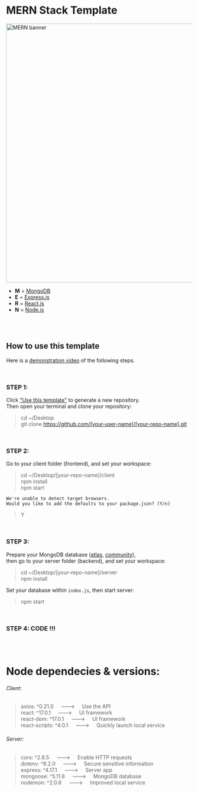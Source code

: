 # MERN Stack Template

<img src='https://github.com/belferink1996/MERN-template/blob/images/images/mern.jpeg' alt='MERN banner' width='700' />

- **M** = [MongoDB](https://www.mongodb.com)
- **E** = [Express.js](https://expressjs.com)
- **R** = [React.js](https://reactjs.org)
- **N** = [Node.js](https://nodejs.org)

<br />
<br />

## How to use this template

Here is a [demonstration video](https://youtu.be/e81rqD94QtM) of the following steps.

<br />

### STEP 1:

Click ["Use this template"](https://github.com/belferink1996/MERN-template/generate) to generate a new repository.<br />
Then open your terminal and clone your repository:

> cd ~/Desktop <br />
> git clone https://github.com/[your-user-name]/[your-repo-name].git

<br />

### STEP 2:

Go to your client folder (frontend), and set your workspace:

> cd ~/Desktop/[your-repo-name]/client <br />
> npm install <br />
> npm start

```
We're unable to detect target browsers.
Would you like to add the defaults to your package.json? (Y/n)
```

> Y

<br />

### STEP 3:

Prepare your MongoDB database ([atlas](https://www.mongodb.com/cloud/atlas), [community](<https://github.com/belferink1996/MERN-template/wiki/Install-MongoDB-Community-Server-(MacOS)>)),<br />
then go to your server folder (backend), and set your workspace:

> cd ~/Desktop/[your-repo-name]/server <br />
> npm install <br />

Set your database within `index.js`, then start server:

> npm start

<br />

### STEP 4: CODE !!!

<br />
<br />

# Node dependecies & versions:

###### Client:

> axios: ^0.21.0 &nbsp;&nbsp;&nbsp; ---> &nbsp;&nbsp;&nbsp; Use the API<br />
> react: ^17.0.1 &nbsp;&nbsp;&nbsp; ---> &nbsp;&nbsp;&nbsp; UI framework<br />
> react-dom: ^17.0.1 &nbsp;&nbsp;&nbsp; ---> &nbsp;&nbsp;&nbsp; UI framework<br />
> react-scripts: ^4.0.1 &nbsp;&nbsp;&nbsp; ---> &nbsp;&nbsp;&nbsp; Quickly launch local service

###### Server:

> cors: ^2.8.5 &nbsp;&nbsp;&nbsp; ---> &nbsp;&nbsp;&nbsp; Enable HTTP requests<br/>
> dotenv: ^8.2.0 &nbsp;&nbsp;&nbsp; ---> &nbsp;&nbsp;&nbsp; Secure sensitive information<br />
> express: ^4.17.1 &nbsp;&nbsp;&nbsp; ---> &nbsp;&nbsp;&nbsp; Server app<br />
> mongoose: ^5.11.8 &nbsp;&nbsp;&nbsp; ---> &nbsp;&nbsp;&nbsp; MongoDB database<br />
> nodemon: ^2.0.6 &nbsp;&nbsp;&nbsp; ---> &nbsp;&nbsp;&nbsp; Improved local service
